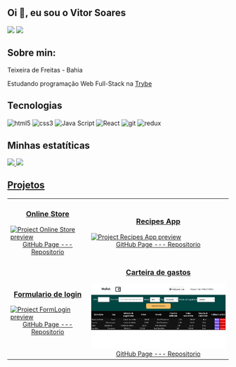 ## Oi 👋, eu sou o Vitor Soares

<a href = "mailto:pereiravitor1218@gmail.com"><img src="https://img.shields.io/badge/Gmail-D14836?style=for-the-badge&logo=gmail&logoColor=white" target="_blank"></a>
<a href="https://www.linkedin.com/in/vitorsoaresp/" target="_blank"><img src="https://img.shields.io/badge/-LinkedIn-%230077B5?style=for-the-badge&logo=linkedin&logoColor=white" target="_blank"></a>   

## Sobre min:

Teixeira de Freitas - Bahia 

Estudando programação Web Full-Stack na [Trybe](https://www.betrybe.com/)

## Tecnologias
<div style="display: inline_block">
    <img align="center" alt="html5" src="https://img.shields.io/badge/HTML5-E34F26?style=for-the-badge&logo=html5&logoColor=white">
    <img align="center" alt="css3" src="https://img.shields.io/badge/CSS3-1572B6?style=for-the-badge&logo=css3&logoColor=white">
    <img align="center" alt="Java Script" src="https://img.shields.io/badge/JavaScript-F7DF1E?style=for-the-badge&logo=javascript&logoColor=black">
    <img align="center" alt="React" src="https://camo.githubusercontent.com/268ac512e333b69600eb9773a8f80b7a251f4d6149642a50a551d4798183d621/68747470733a2f2f696d672e736869656c64732e696f2f62616467652f52656163742d3230323332413f7374796c653d666f722d7468652d6261646765266c6f676f3d7265616374266c6f676f436f6c6f723d363144414642" />
    <img align="center" alt="git" src="https://img.shields.io/badge/GIT-E44C30?style=for-the-badge&logo=git&logoColor=white" />
    <img align="center" alt="redux" src="https://img.shields.io/badge/Redux-593D88?style=for-the-badge&logo=redux&logoColor=white" />
</div>

## Minhas estatíticas 
<div>
<a href="https://github.com/Vitosoaresp">
<img height="180em" src="https://github-readme-stats.vercel.app/api/top-langs/?username=Vitosoaresp&layout=compact&langs_count=7&theme=tokyonight"/>
<img height="180em" src="https://github-readme-stats.vercel.app/api?username=Vitosoaresp&show_icons=true&theme=tokyonight&include_all_commits=true&count_private=true"/>
</div>
    
## Projetos 
 <table>
 <tr>
     <td align="top">
      <h3 align="center">Online Store</h3>
      <a href="https://vitosoaresp.github.io/online-store/"><img width=400px src="https://user-images.githubusercontent.com/23152592/174706270-357e0ab5-8fde-43a8-8b0d-1da51ff17293.png" alt="Project Online Store preview" /></a>
        <div align="center">
          <a href="https://vitosoaresp.github.io/online-store/">GitHub Page</a>
            <span>---</span>
          <a href="https://github.com/Vitosoaresp/online-store">Repositorio</a>
        </div>
    </td>
    <td align="top">
      <h3 align="center">Recipes App</h3>
      <a href="https://recipes-app-five-rosy.vercel.app/"><img width=400px src="https://user-images.githubusercontent.com/23152592/177244849-6dd47e48-1ca0-4c2f-98dd-630744a76ab5.PNG" alt="Project Recipes App preview" /></a>
        <div align="center">
          <a href="https://recipes-app-five-rosy.vercel.app/">GitHub Page</a>
            <span>---</span>
          <a href="https://github.com/Vitosoaresp/recipes-app">Repositorio</a>
        </div>
    </td>
    
 </tr>
 <tr>
    <td align="top">
      <h3 align="center">Formulario de login</h3>
      <a href="https://github.com/Vitosoaresp/LoginForm"><img width=400px src="https://user-images.githubusercontent.com/23152592/171972396-43274cea-760e-424d-9319-2407208f9a8f.png" alt="Project FormLogin preview" /></a>
        <div align="center">
          <a href="https://vitosoaresp.github.io/LoginForm/">GitHub Page</a>
            <span>---</span>
          <a href="https://github.com/Vitosoaresp/LoginForm">Repositorio</a>
        </div>
    </td>
    <td align="top">
      <h3 align="center">Carteira de gastos</h3>
      <a href="https://vitosoaresp.github.io/expensesRecord/"><img width=400px src="https://github.com/Vitosoaresp/expensesRecord/raw/vitor-soares-trybewallet/wallet.png" alt="Project expenses preview" /></a>
        <div align="center">
          <a href="https://vitosoaresp.github.io/expensesRecord/">GitHub Page</a>
            <span>---</span>
          <a href="https://github.com/Vitosoaresp/expensesRecord">Repositorio</a>
        </div>
    </td>
 </tr>

  
<!---
Vitosoaresp/Vitosoaresp is a ✨ special ✨ repository because its `README.md` (this file) appears on your GitHub profile.
You can click the Preview link to take a look at your changes.
--->
